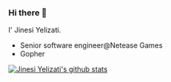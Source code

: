 ### Hi there 👋

I' Jinesi Yelizati.

- Senior software engineer@Netease Games
- Gopher

[![Jinesi Yelizati's github stats](https://github-readme-stats.vercel.app/api?username=ylz-at)](https://github.com/ylz-at)
